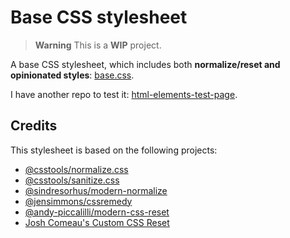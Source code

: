 # Base CSS stylesheet

> **Warning**
> This is a **WIP** project.

A base CSS stylesheet, which includes both **normalize/reset and opinionated styles**: [base.css](base.css).

I have another repo to test it: [html-elements-test-page](https://github.com/germanfrelo/html-elements-test-page).

## Credits

This stylesheet is based on the following projects:

- [@csstools/normalize.css](https://github.com/csstools/normalize.css)
- [@csstools/sanitize.css](https://github.com/csstools/sanitize.css)
- [@sindresorhus/modern-normalize](https://github.com/sindresorhus/modern-normalize)
- [@jensimmons/cssremedy](https://github.com/jensimmons/cssremedy)
- [@andy-piccalilli/modern-css-reset](https://github.com/andy-piccalilli/modern-css-reset)
- [Josh Comeau's Custom CSS Reset](https://www.joshwcomeau.com/css/custom-css-reset)
